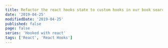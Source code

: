 ```yaml
---
title: Refactor the react hooks state to custom hooks in our book search app, Part 3
date: '2019-04-25'
modifiedDate: '2019-04-25'
published: false
page: false
series: 'Hooked with react'
tags: ['React', 'React Hooks']
---
```

